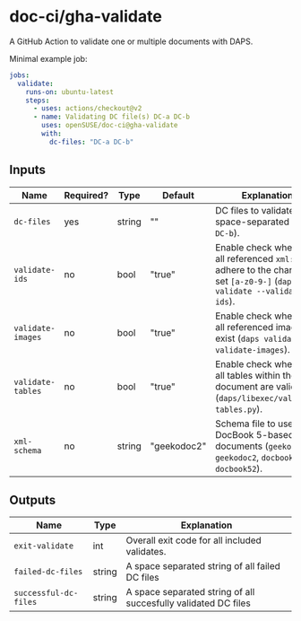# doc-ci/gha-validate

A GitHub Action to validate one or multiple documents with DAPS.

Minimal example job:

```yaml
jobs:
  validate:
    runs-on: ubuntu-latest
    steps:
      - uses: actions/checkout@v2
      - name: Validating DC file(s) DC-a DC-b
        uses: openSUSE/doc-ci@gha-validate
        with:
          dc-files: "DC-a DC-b"
```


## Inputs

Name | Required? | Type | Default | Explanation
-----|-----------|------|---------|------------
`dc-files` | yes | string | "" | DC files to validate, space-separated (`DC-a DC-b`).
`validate-ids` | no | bool | "true" | Enable check whether all referenced `xml:id`s adhere to the character set `[a-z0-9-]` (`daps validate --validate-ids`).
`validate-images` | no | bool | "true" | Enable check whether all referenced images exist (`daps validate --validate-images`).
`validate-tables` | no | bool | "true" | Enable check whether all tables within the document are valid (`daps/libexec/validate-tables.py`).
`xml-schema` | no | string | "geekodoc2" | Schema file to use for DocBook 5-based documents (`geekodoc1`, `geekodoc2`, `docbook51`, `docbook52`).


## Outputs

Name | Type | Explanation
-----|------|------------
`exit-validate` | int | Overall exit code for all included validates.
`failed-dc-files`     | string | A space separated string of all failed DC files
`successful-dc-files` | string | A space separated string of all succesfully validated DC files

